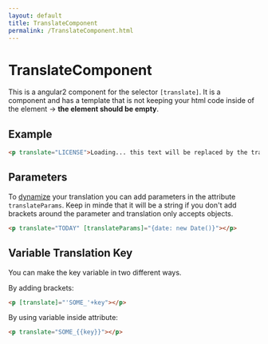 ```yaml
---
layout: default
title: TranslateComponent
permalink: /TranslateComponent.html
---
```

# TranslateComponent

This is a angular2 component for the selector `[translate]`. It is a component and has a template that is not
keeping your html code inside of the element -> **the element should be empty**.
 
## Example

```html
<p translate="LICENSE">Loading... this text will be replaced by the translated value</p>
```

## Parameters

To [dynamize](docs/dynamize.md) your translation you can add parameters in the attribute `translateParams`. Keep
in minde that it will be a string if you don't add brackets around the parameter and translation only accepts
objects.

```html
<p translate="TODAY" [translateParams]="{date: new Date()}"></p> 
```

## Variable Translation Key
You can make the key variable in two different ways.

By adding brackets:

```html
<p [translate]="'SOME_'+key"></p>
```

By using variable inside attribute:

```html
<p translate="SOME_{{key}}"></p>
```
